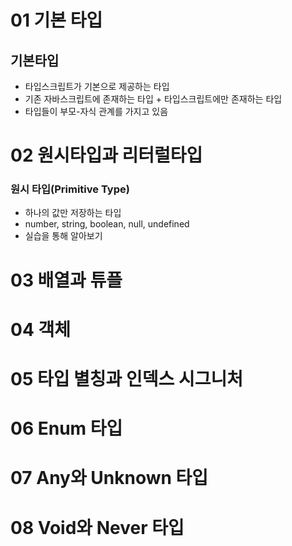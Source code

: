 # 01 기본 타입
## 기본타입
- 타입스크립트가 기본으로 제공하는 타입
- 기존 자바스크립트에 존재하는 타입 + 타입스크립트에만 존재하는 타입
- 타입들이 부모-자식 관계를 가지고 있음


# 02 원시타입과 리터럴타입
### 원시 타입(Primitive Type)
- 하나의 값만 저장하는 타입
- number, string, boolean, null, undefined
- 실습을 통해 알아보기

# 03 배열과 튜플


# 04 객체


# 05 타입 별칭과 인덱스 시그니처


# 06 Enum 타입


# 07 Any와 Unknown 타입


# 08 Void와 Never 타입